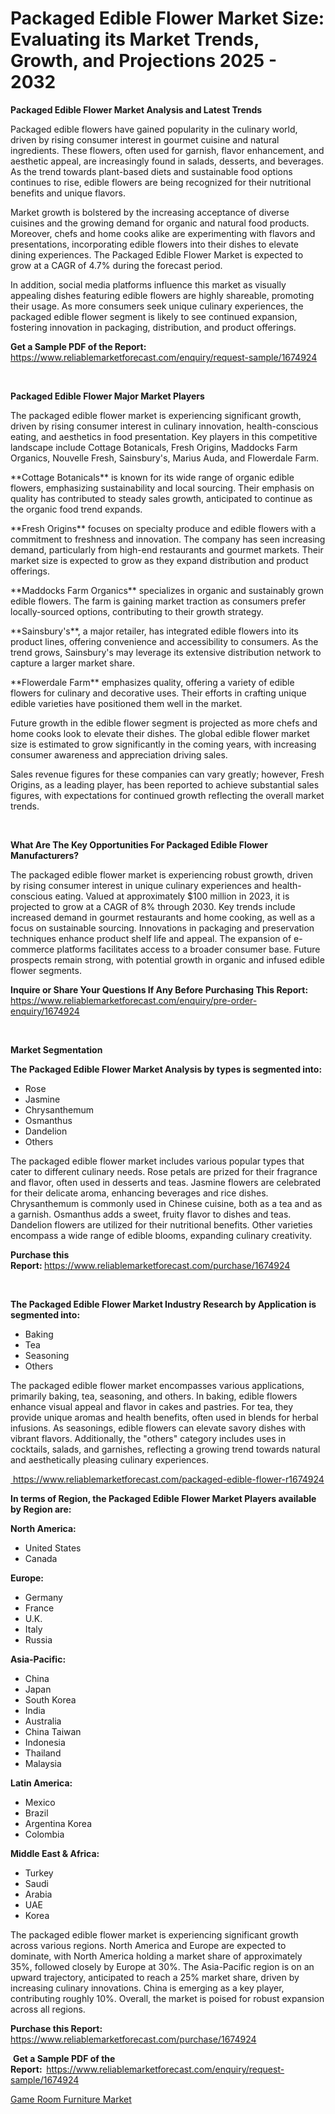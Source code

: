 <p><h1>Packaged Edible Flower Market Size: Evaluating its Market Trends, Growth, and Projections 2025 - 2032</h1></p><p><strong>Packaged Edible Flower Market Analysis and Latest Trends</strong></p>
<p><p>Packaged edible flowers have gained popularity in the culinary world, driven by rising consumer interest in gourmet cuisine and natural ingredients. These flowers, often used for garnish, flavor enhancement, and aesthetic appeal, are increasingly found in salads, desserts, and beverages. As the trend towards plant-based diets and sustainable food options continues to rise, edible flowers are being recognized for their nutritional benefits and unique flavors.</p><p>Market growth is bolstered by the increasing acceptance of diverse cuisines and the growing demand for organic and natural food products. Moreover, chefs and home cooks alike are experimenting with flavors and presentations, incorporating edible flowers into their dishes to elevate dining experiences. The Packaged Edible Flower Market is expected to grow at a CAGR of 4.7% during the forecast period. </p><p>In addition, social media platforms influence this market as visually appealing dishes featuring edible flowers are highly shareable, promoting their usage. As more consumers seek unique culinary experiences, the packaged edible flower segment is likely to see continued expansion, fostering innovation in packaging, distribution, and product offerings.</p></p>
<p><strong>Get a Sample PDF of the Report:&nbsp;</strong> <a href="https://www.reliablemarketforecast.com/enquiry/request-sample/1674924?utm_campaign=1108&utm_medium=2&utm_source=Github&utm_content=ia&utm_term=08022025&utm_id=packaged-edible-flower">https://www.reliablemarketforecast.com/enquiry/request-sample/1674924</a></p>
<p>&nbsp;</p>
<p><strong>Packaged Edible Flower Major Market Players</strong></p>
<p><p>The packaged edible flower market is experiencing significant growth, driven by rising consumer interest in culinary innovation, health-conscious eating, and aesthetics in food presentation. Key players in this competitive landscape include Cottage Botanicals, Fresh Origins, Maddocks Farm Organics, Nouvelle Fresh, Sainsbury's, Marius Auda, and Flowerdale Farm.</p><p>**Cottage Botanicals** is known for its wide range of organic edible flowers, emphasizing sustainability and local sourcing. Their emphasis on quality has contributed to steady sales growth, anticipated to continue as the organic food trend expands.</p><p>**Fresh Origins** focuses on specialty produce and edible flowers with a commitment to freshness and innovation. The company has seen increasing demand, particularly from high-end restaurants and gourmet markets. Their market size is expected to grow as they expand distribution and product offerings.</p><p>**Maddocks Farm Organics** specializes in organic and sustainably grown edible flowers. The farm is gaining market traction as consumers prefer locally-sourced options, contributing to their growth strategy.</p><p>**Sainsbury's**, a major retailer, has integrated edible flowers into its product lines, offering convenience and accessibility to consumers. As the trend grows, Sainsbury's may leverage its extensive distribution network to capture a larger market share.</p><p>**Flowerdale Farm** emphasizes quality, offering a variety of edible flowers for culinary and decorative uses. Their efforts in crafting unique edible varieties have positioned them well in the market.</p><p>Future growth in the edible flower segment is projected as more chefs and home cooks look to elevate their dishes. The global edible flower market size is estimated to grow significantly in the coming years, with increasing consumer awareness and appreciation driving sales.</p><p>Sales revenue figures for these companies can vary greatly; however, Fresh Origins, as a leading player, has been reported to achieve substantial sales figures, with expectations for continued growth reflecting the overall market trends.</p></p>
<p>&nbsp;</p>
<p><strong>What Are The Key Opportunities For Packaged Edible Flower Manufacturers?</strong></p>
<p><p>The packaged edible flower market is experiencing robust growth, driven by rising consumer interest in unique culinary experiences and health-conscious eating. Valued at approximately $100 million in 2023, it is projected to grow at a CAGR of 8% through 2030. Key trends include increased demand in gourmet restaurants and home cooking, as well as a focus on sustainable sourcing. Innovations in packaging and preservation techniques enhance product shelf life and appeal. The expansion of e-commerce platforms facilitates access to a broader consumer base. Future prospects remain strong, with potential growth in organic and infused edible flower segments.</p></p>
<p><strong>Inquire or Share Your Questions If Any Before Purchasing This Report:</strong> <a href="https://www.reliablemarketforecast.com/enquiry/pre-order-enquiry/1674924?utm_campaign=1108&utm_medium=2&utm_source=Github&utm_content=ia&utm_term=08022025&utm_id=packaged-edible-flower">https://www.reliablemarketforecast.com/enquiry/pre-order-enquiry/1674924</a></p>
<p>&nbsp;</p>
<p><strong>Market Segmentation</strong></p>
<p><strong>The Packaged Edible Flower Market Analysis by types is segmented into:</strong></p>
<p><ul><li>Rose</li><li>Jasmine</li><li>Chrysanthemum</li><li>Osmanthus</li><li>Dandelion</li><li>Others</li></ul></p>
<p><p>The packaged edible flower market includes various popular types that cater to different culinary needs. Rose petals are prized for their fragrance and flavor, often used in desserts and teas. Jasmine flowers are celebrated for their delicate aroma, enhancing beverages and rice dishes. Chrysanthemum is commonly used in Chinese cuisine, both as a tea and as a garnish. Osmanthus adds a sweet, fruity flavor to dishes and teas. Dandelion flowers are utilized for their nutritional benefits. Other varieties encompass a wide range of edible blooms, expanding culinary creativity.</p></p>
<p><strong>Purchase this Report:&nbsp;</strong><a href="https://www.reliablemarketforecast.com/purchase/1674924?utm_campaign=1108&utm_medium=2&utm_source=Github&utm_content=ia&utm_term=08022025&utm_id=packaged-edible-flower">https://www.reliablemarketforecast.com/purchase/1674924</a></p>
<p>&nbsp;</p>
<p><strong>The Packaged Edible Flower Market Industry Research by Application is segmented into:</strong></p>
<p><ul><li>Baking</li><li>Tea</li><li>Seasoning</li><li>Others</li></ul></p>
<p><p>The packaged edible flower market encompasses various applications, primarily baking, tea, seasoning, and others. In baking, edible flowers enhance visual appeal and flavor in cakes and pastries. For tea, they provide unique aromas and health benefits, often used in blends for herbal infusions. As seasonings, edible flowers can elevate savory dishes with vibrant flavors. Additionally, the "others" category includes uses in cocktails, salads, and garnishes, reflecting a growing trend towards natural and aesthetically pleasing culinary experiences.</p></p>
<p><a href="https://www.reliablemarketforecast.com/packaged-edible-flower-r1674924?utm_campaign=1108&utm_medium=2&utm_source=Github&utm_content=ia&utm_term=08022025&utm_id=packaged-edible-flower">&nbsp;https://www.reliablemarketforecast.com/packaged-edible-flower-r1674924</a></p>
<p><strong>In terms of Region, the Packaged Edible Flower Market Players available by Region are:</strong></p>
<p>
    <p> <strong> North America: </strong>
        <ul>
            <li>United States</li>
            <li>Canada</li>
        </ul>
        </p> 
    <p> <strong> Europe: </strong>
        <ul>
            <li>Germany</li>
            <li>France</li>
            <li>U.K.</li>
            <li>Italy</li>
            <li>Russia</li>
        </ul>
        </p> 
    <p> <strong> Asia-Pacific: </strong>
        <ul>
            <li>China</li>
            <li>Japan</li>
            <li>South Korea</li>
            <li>India</li>
            <li>Australia</li>
            <li>China Taiwan</li>
            <li>Indonesia</li>
            <li>Thailand</li>
            <li>Malaysia</li>
        </ul>
        </p> 
    <p> <strong> Latin America: </strong>
        <ul>
            <li>Mexico</li>
            <li>Brazil</li>
            <li>Argentina Korea</li>
            <li>Colombia</li>
        </ul>
        </p> 
    <p> <strong> Middle East & Africa: </strong>
        <ul>
            <li>Turkey</li>
            <li>Saudi</li>
            <li>Arabia</li>
            <li>UAE</li>
            <li>Korea</li>
        </ul>
    </p>
    </p>
<p><p>The packaged edible flower market is experiencing significant growth across various regions. North America and Europe are expected to dominate, with North America holding a market share of approximately 35%, followed closely by Europe at 30%. The Asia-Pacific region is on an upward trajectory, anticipated to reach a 25% market share, driven by increasing culinary innovations. China is emerging as a key player, contributing roughly 10%. Overall, the market is poised for robust expansion across all regions.</p></p>
<p><strong>Purchase this Report: </strong><a href="https://www.reliablemarketforecast.com/purchase/1674924?utm_campaign=1108&utm_medium=2&utm_source=Github&utm_content=ia&utm_term=08022025&utm_id=packaged-edible-flower">https://www.reliablemarketforecast.com/purchase/1674924</a></p>
<p>&nbsp;<strong>Get a Sample PDF of the Report:&nbsp;&nbsp;</strong><a href="https://www.reliablemarketforecast.com/enquiry/request-sample/1674924?utm_campaign=1108&utm_medium=2&utm_source=Github&utm_content=ia&utm_term=08022025&utm_id=packaged-edible-flower">https://www.reliablemarketforecast.com/enquiry/request-sample/1674924</a></p>
<p><strong></strong></p>
<p><p><a href="https://github.com/CliffMedina6/Market-Research-Report-List-7/blob/main/game-room-furniture-market.md?utm_campaign=1108&utm_medium=2&utm_source=Github&utm_content=ia&utm_term=08022025&utm_id=packaged-edible-flower">Game Room Furniture Market</a></p></p>